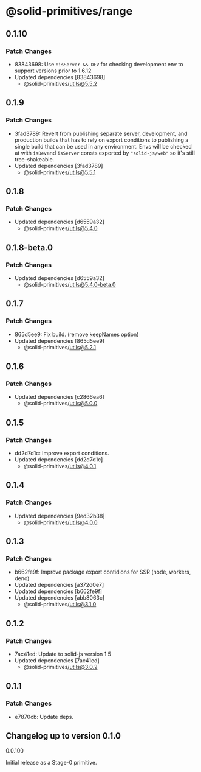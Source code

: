 # @solid-primitives/range

## 0.1.10

### Patch Changes

- 83843698: Use `!isServer && DEV` for checking development env to support versions prior to 1.6.12
- Updated dependencies [83843698]
  - @solid-primitives/utils@5.5.2

## 0.1.9

### Patch Changes

- 3fad3789: Revert from publishing separate server, development, and production builds that has to rely on export conditions
  to publishing a single build that can be used in any environment.
  Envs will be checked at with `isDev`and `isServer` consts exported by `"solid-js/web"` so it's still tree-shakeable.
- Updated dependencies [3fad3789]
  - @solid-primitives/utils@5.5.1

## 0.1.8

### Patch Changes

- Updated dependencies [d6559a32]
  - @solid-primitives/utils@5.4.0

## 0.1.8-beta.0

### Patch Changes

- Updated dependencies [d6559a32]
  - @solid-primitives/utils@5.4.0-beta.0

## 0.1.7

### Patch Changes

- 865d5ee9: Fix build. (remove keepNames option)
- Updated dependencies [865d5ee9]
  - @solid-primitives/utils@5.2.1

## 0.1.6

### Patch Changes

- Updated dependencies [c2866ea6]
  - @solid-primitives/utils@5.0.0

## 0.1.5

### Patch Changes

- dd2d7d1c: Improve export conditions.
- Updated dependencies [dd2d7d1c]
  - @solid-primitives/utils@4.0.1

## 0.1.4

### Patch Changes

- Updated dependencies [9ed32b38]
  - @solid-primitives/utils@4.0.0

## 0.1.3

### Patch Changes

- b662fe9f: Improve package export contidions for SSR (node, workers, deno)
- Updated dependencies [a372d0e7]
- Updated dependencies [b662fe9f]
- Updated dependencies [abb8063c]
  - @solid-primitives/utils@3.1.0

## 0.1.2

### Patch Changes

- 7ac41ed: Update to solid-js version 1.5
- Updated dependencies [7ac41ed]
  - @solid-primitives/utils@3.0.2

## 0.1.1

### Patch Changes

- e7870cb: Update deps.

## Changelog up to version 0.1.0

0.0.100

Initial release as a Stage-0 primitive.
